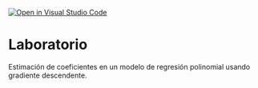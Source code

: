[![Open in Visual Studio Code](https://classroom.github.com/assets/open-in-vscode-718a45dd9cf7e7f842a935f5ebbe5719a5e09af4491e668f4dbf3b35d5cca122.svg)](https://classroom.github.com/online_ide?assignment_repo_id=12619580&assignment_repo_type=AssignmentRepo)
# Laboratorio

Estimación de coeficientes en un modelo de regresión polinomial usando gradiente descendente.

